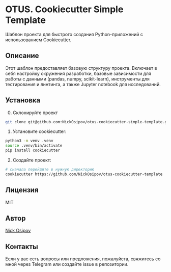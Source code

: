 # OTUS. Cookiecutter Simple Template

Шаблон проекта для быстрого создания Python-приложений с использованием Cookiecutter.

## Описание

Этот шаблон предоставляет базовую структуру проекта. 
Включает в себя настройку окружения разработки, 
базовые зависимости для работы с данными (pandas, numpy, scikit-learn), 
инструменты для тестирования и линтинга, а также Jupyter notebook для исследований.

## Установка

0. Склонируйте проект

```bash
git clone git@github.com:NickOsipov/otus-cookiecutter-simple-template.git
```

1. Установите cookiecutter:

```bash
python3 -m venv .venv
source .venv/bin/activate
pip install cookiecutter
```

2. Создайте проект:
```bash
# сначала перейдите в нужную директорию
cookiecutter https://github.com/NickOsipov/otus-cookiecutter-template
```

## Лицензия

MIT

## Автор

[Nick Osipov](https://t.me/NickOsipov)

## Контакты

Если у вас есть вопросы или предложения, пожалуйста, свяжитесь со мной через Telegram или создайте issue в репозитории.
